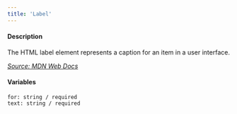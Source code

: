 ```yaml
---
title: 'Label'
---
```

#### Description
The HTML label element represents a caption for an item in a user interface.

*[Source: MDN Web Docs](https://developer.mozilla.org/en-US/docs/Web/HTML/Element/label)*

#### Variables
~~~
for: string / required
text: string / required
~~~

